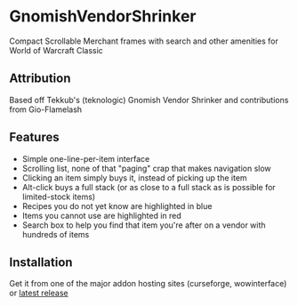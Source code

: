 # GnomishVendorShrinker
Compact Scrollable Merchant frames with search and other amenities for World of Warcraft Classic

## Attribution
Based off Tekkub's (teknologic) Gnomish Vendor Shrinker and contributions from Gio-Flamelash

## Features
- Simple one-line-per-item interface
- Scrolling list, none of that "paging" crap that makes navigation slow
- Clicking an item simply buys it, instead of picking up the item
- Alt-click buys a full stack (or as close to a full stack as is possible for limited-stock items)
- Recipes you do not yet know are highlighted in blue
- Items you cannot use are highlighted in red
- Search box to help you find that item you're after on a vendor with hundreds of items

## Installation
Get it from one of the major addon hosting sites (curseforge, wowinterface)
or [latest release](https://github.com/Road-block/GnomishVendorShrinker/releases/latest)
